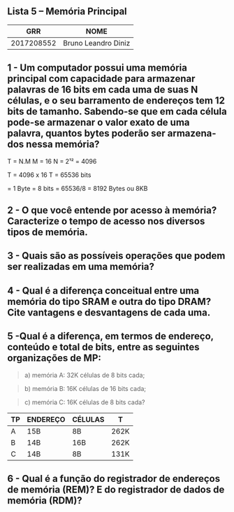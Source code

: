## Lista 5 – Memória Principal

| GRR | NOME |
| ------ | ------ |
| 2017208552 | Bruno Leandro Diniz |

## 1 - Um computador possui uma memória principal com capacidade para armazenar palavras de 16 bits em cada uma de suas N células, e o seu barramento de endereços tem 12 bits de tamanho. Sabendo-se que em cada célula pode-se armazenar o valor exato de uma palavra, quantos bytes poderão ser armazena-dos nessa memória?

T = N.M
M = 16
N = 2¹² = 4096

T = 4096 x 16
T = 65536 bits

= 1 Byte = 8 bits
= 65536/8
= 8192 Bytes ou 8KB

## 2 - O que você entende por acesso à memória? Caracterize o tempo de acesso nos diversos tipos de memória.


## 3 - Quais são as possíveis operações que podem ser realizadas em uma memória?


## 4 - Qual é a diferença conceitual entre uma memória do tipo SRAM e outra do tipo DRAM? Cite vantagens e desvantagens de cada uma.


## 5 -Qual é a diferença, em termos de endereço, conteúdo e total de bits, entre as seguintes organizações de MP:
> a) memória A: 32K células de 8 bits cada;

> b) memória B: 16K células de 16 bits cada;

> c) memória C: 16K células de 8 bits cada?

| TP | ENDEREÇO | CÉLULAS | T |
| ------ | ------ | ------ | ------ |
| A | 15B | 8B | 262K |
| B | 14B | 16B | 262K |
| C | 14B | 8B | 131K |

## 6 - Qual é a função do registrador de endereços de memória (REM)? E do registrador de dados de memória (RDM)?